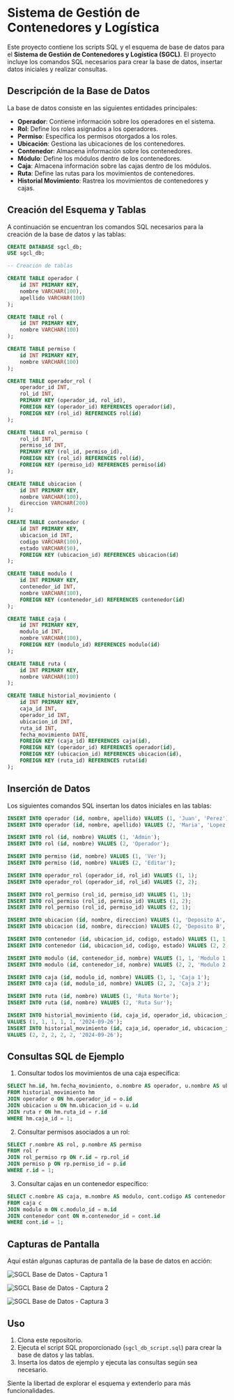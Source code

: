 
# Sistema de Gestión de Contenedores y Logística

Este proyecto contiene los scripts SQL y el esquema de base de datos para el **Sistema de Gestión de Contenedores y Logística (SGCL)**. El proyecto incluye los comandos SQL necesarios para crear la base de datos, insertar datos iniciales y realizar consultas.

## Descripción de la Base de Datos

La base de datos consiste en las siguientes entidades principales:

- **Operador**: Contiene información sobre los operadores en el sistema.
- **Rol**: Define los roles asignados a los operadores.
- **Permiso**: Especifica los permisos otorgados a los roles.
- **Ubicación**: Gestiona las ubicaciones de los contenedores.
- **Contenedor**: Almacena información sobre los contenedores.
- **Módulo**: Define los módulos dentro de los contenedores.
- **Caja**: Almacena información sobre las cajas dentro de los módulos.
- **Ruta**: Define las rutas para los movimientos de contenedores.
- **Historial Movimiento**: Rastrea los movimientos de contenedores y cajas.

## Creación del Esquema y Tablas

A continuación se encuentran los comandos SQL necesarios para la creación de la base de datos y las tablas:

```sql
CREATE DATABASE sgcl_db;
USE sgcl_db;

-- Creación de tablas

CREATE TABLE operador (
    id INT PRIMARY KEY,
    nombre VARCHAR(100),
    apellido VARCHAR(100)
);

CREATE TABLE rol (
    id INT PRIMARY KEY,
    nombre VARCHAR(100)
);

CREATE TABLE permiso (
    id INT PRIMARY KEY,
    nombre VARCHAR(100)
);

CREATE TABLE operador_rol (
    operador_id INT,
    rol_id INT,
    PRIMARY KEY (operador_id, rol_id),
    FOREIGN KEY (operador_id) REFERENCES operador(id),
    FOREIGN KEY (rol_id) REFERENCES rol(id)
);

CREATE TABLE rol_permiso (
    rol_id INT,
    permiso_id INT,
    PRIMARY KEY (rol_id, permiso_id),
    FOREIGN KEY (rol_id) REFERENCES rol(id),
    FOREIGN KEY (permiso_id) REFERENCES permiso(id)
);

CREATE TABLE ubicacion (
    id INT PRIMARY KEY,
    nombre VARCHAR(100),
    direccion VARCHAR(200)
);

CREATE TABLE contenedor (
    id INT PRIMARY KEY,
    ubicacion_id INT,
    codigo VARCHAR(100),
    estado VARCHAR(50),
    FOREIGN KEY (ubicacion_id) REFERENCES ubicacion(id)
);

CREATE TABLE modulo (
    id INT PRIMARY KEY,
    contenedor_id INT,
    nombre VARCHAR(100),
    FOREIGN KEY (contenedor_id) REFERENCES contenedor(id)
);

CREATE TABLE caja (
    id INT PRIMARY KEY,
    modulo_id INT,
    nombre VARCHAR(100),
    FOREIGN KEY (modulo_id) REFERENCES modulo(id)
);

CREATE TABLE ruta (
    id INT PRIMARY KEY,
    nombre VARCHAR(100)
);

CREATE TABLE historial_movimiento (
    id INT PRIMARY KEY,
    caja_id INT,
    operador_id INT,
    ubicacion_id INT,
    ruta_id INT,
    fecha_movimiento DATE,
    FOREIGN KEY (caja_id) REFERENCES caja(id),
    FOREIGN KEY (operador_id) REFERENCES operador(id),
    FOREIGN KEY (ubicacion_id) REFERENCES ubicacion(id),
    FOREIGN KEY (ruta_id) REFERENCES ruta(id)
);
```

## Inserción de Datos

Los siguientes comandos SQL insertan los datos iniciales en las tablas:

```sql
INSERT INTO operador (id, nombre, apellido) VALUES (1, 'Juan', 'Perez');
INSERT INTO operador (id, nombre, apellido) VALUES (2, 'Maria', 'Lopez');

INSERT INTO rol (id, nombre) VALUES (1, 'Admin');
INSERT INTO rol (id, nombre) VALUES (2, 'Operador');

INSERT INTO permiso (id, nombre) VALUES (1, 'Ver');
INSERT INTO permiso (id, nombre) VALUES (2, 'Editar');

INSERT INTO operador_rol (operador_id, rol_id) VALUES (1, 1);
INSERT INTO operador_rol (operador_id, rol_id) VALUES (2, 2);

INSERT INTO rol_permiso (rol_id, permiso_id) VALUES (1, 1);
INSERT INTO rol_permiso (rol_id, permiso_id) VALUES (1, 2);
INSERT INTO rol_permiso (rol_id, permiso_id) VALUES (2, 1);

INSERT INTO ubicacion (id, nombre, direccion) VALUES (1, 'Deposito A', 'Calle Falsa 123');
INSERT INTO ubicacion (id, nombre, direccion) VALUES (2, 'Deposito B', 'Avenida Siempre Viva 742');

INSERT INTO contenedor (id, ubicacion_id, codigo, estado) VALUES (1, 1, 'CONT-001', 'Activo');
INSERT INTO contenedor (id, ubicacion_id, codigo, estado) VALUES (2, 2, 'CONT-002', 'Inactivo');

INSERT INTO modulo (id, contenedor_id, nombre) VALUES (1, 1, 'Modulo 1');
INSERT INTO modulo (id, contenedor_id, nombre) VALUES (2, 2, 'Modulo 2');

INSERT INTO caja (id, modulo_id, nombre) VALUES (1, 1, 'Caja 1');
INSERT INTO caja (id, modulo_id, nombre) VALUES (2, 2, 'Caja 2');

INSERT INTO ruta (id, nombre) VALUES (1, 'Ruta Norte');
INSERT INTO ruta (id, nombre) VALUES (2, 'Ruta Sur');

INSERT INTO historial_movimiento (id, caja_id, operador_id, ubicacion_id, ruta_id, fecha_movimiento)
VALUES (1, 1, 1, 1, 1, '2024-09-26');
INSERT INTO historial_movimiento (id, caja_id, operador_id, ubicacion_id, ruta_id, fecha_movimiento)
VALUES (2, 2, 2, 2, 2, '2024-09-26');
```

## Consultas SQL de Ejemplo

1. Consultar todos los movimientos de una caja específica:

```sql
SELECT hm.id, hm.fecha_movimiento, o.nombre AS operador, u.nombre AS ubicacion, r.nombre AS ruta
FROM historial_movimiento hm
JOIN operador o ON hm.operador_id = o.id
JOIN ubicacion u ON hm.ubicacion_id = u.id
JOIN ruta r ON hm.ruta_id = r.id
WHERE hm.caja_id = 1;
```

2. Consultar permisos asociados a un rol:

```sql
SELECT r.nombre AS rol, p.nombre AS permiso
FROM rol r
JOIN rol_permiso rp ON r.id = rp.rol_id
JOIN permiso p ON rp.permiso_id = p.id
WHERE r.id = 1;
```

3. Consultar cajas en un contenedor específico:

```sql
SELECT c.nombre AS caja, m.nombre AS modulo, cont.codigo AS contenedor
FROM caja c
JOIN modulo m ON c.modulo_id = m.id
JOIN contenedor cont ON m.contenedor_id = cont.id
WHERE cont.id = 1;
```

## Capturas de Pantalla

Aquí están algunas capturas de pantalla de la base de datos en acción:

![SGCL Base de Datos - Captura 1](./images/sgcl_db_image1.png)

![SGCL Base de Datos - Captura 2](./images/sgcl_db_image2.png)

![SGCL Base de Datos - Captura 3](./images/sgcl_db_image3.png)


## Uso

1. Clona este repositorio.
2. Ejecuta el script SQL proporcionado (`sgcl_db_script.sql`) para crear la base de datos y las tablas.
3. Inserta los datos de ejemplo y ejecuta las consultas según sea necesario.

Siente la libertad de explorar el esquema y extenderlo para más funcionalidades.
